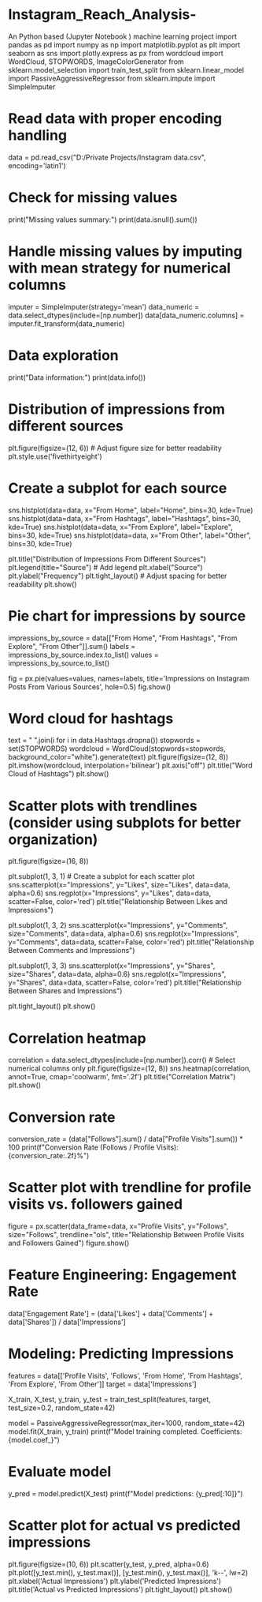 # Instagram_Reach_Analysis-
An Python based (Jupyter Notebook ) machine learning project 
import pandas as pd
import numpy as np
import matplotlib.pyplot as plt
import seaborn as sns
import plotly.express as px
from wordcloud import WordCloud, STOPWORDS, ImageColorGenerator
from sklearn.model_selection import train_test_split
from sklearn.linear_model import PassiveAggressiveRegressor
from sklearn.impute import SimpleImputer

# Read data with proper encoding handling
data = pd.read_csv("D:/Private Projects/Instagram data.csv", encoding='latin1')

# Check for missing values
print("Missing values summary:")
print(data.isnull().sum())

# Handle missing values by imputing with mean strategy for numerical columns
imputer = SimpleImputer(strategy='mean')
data_numeric = data.select_dtypes(include=[np.number])
data[data_numeric.columns] = imputer.fit_transform(data_numeric)

# Data exploration
print("Data information:")
print(data.info())

# Distribution of impressions from different sources
plt.figure(figsize=(12, 6))  # Adjust figure size for better readability
plt.style.use('fivethirtyeight')

# Create a subplot for each source
sns.histplot(data=data, x="From Home", label="Home", bins=30, kde=True)
sns.histplot(data=data, x="From Hashtags", label="Hashtags", bins=30, kde=True)
sns.histplot(data=data, x="From Explore", label="Explore", bins=30, kde=True)
sns.histplot(data=data, x="From Other", label="Other", bins=30, kde=True)

plt.title("Distribution of Impressions From Different Sources")
plt.legend(title="Source")  # Add legend
plt.xlabel("Source")
plt.ylabel("Frequency")
plt.tight_layout()  # Adjust spacing for better readability
plt.show()

# Pie chart for impressions by source
impressions_by_source = data[["From Home", "From Hashtags", "From Explore", "From Other"]].sum()
labels = impressions_by_source.index.to_list()
values = impressions_by_source.to_list()

fig = px.pie(values=values, names=labels,
             title='Impressions on Instagram Posts From Various Sources', hole=0.5)
fig.show()

# Word cloud for hashtags
text = " ".join(i for i in data.Hashtags.dropna())
stopwords = set(STOPWORDS)
wordcloud = WordCloud(stopwords=stopwords, background_color="white").generate(text)
plt.figure(figsize=(12, 8))
plt.imshow(wordcloud, interpolation='bilinear')
plt.axis("off")
plt.title("Word Cloud of Hashtags")
plt.show()

# Scatter plots with trendlines (consider using subplots for better organization)
plt.figure(figsize=(16, 8))

plt.subplot(1, 3, 1)  # Create a subplot for each scatter plot
sns.scatterplot(x="Impressions", y="Likes", size="Likes", data=data, alpha=0.6)
sns.regplot(x="Impressions", y="Likes", data=data, scatter=False, color='red')
plt.title("Relationship Between Likes and Impressions")

plt.subplot(1, 3, 2)
sns.scatterplot(x="Impressions", y="Comments", size="Comments", data=data, alpha=0.6)
sns.regplot(x="Impressions", y="Comments", data=data, scatter=False, color='red')
plt.title("Relationship Between Comments and Impressions")

plt.subplot(1, 3, 3)
sns.scatterplot(x="Impressions", y="Shares", size="Shares", data=data, alpha=0.6)
sns.regplot(x="Impressions", y="Shares", data=data, scatter=False, color='red')
plt.title("Relationship Between Shares and Impressions")

plt.tight_layout()
plt.show()

# Correlation heatmap
correlation = data.select_dtypes(include=[np.number]).corr()  # Select numerical columns only
plt.figure(figsize=(12, 8))
sns.heatmap(correlation, annot=True, cmap='coolwarm', fmt='.2f')
plt.title("Correlation Matrix")
plt.show()

# Conversion rate
conversion_rate = (data["Follows"].sum() / data["Profile Visits"].sum()) * 100
print(f"Conversion Rate (Follows / Profile Visits): {conversion_rate:.2f}%")

# Scatter plot with trendline for profile visits vs. followers gained
figure = px.scatter(data_frame=data, x="Profile Visits", y="Follows", size="Follows", trendline="ols",
                    title="Relationship Between Profile Visits and Followers Gained")
figure.show()

# Feature Engineering: Engagement Rate
data['Engagement Rate'] = (data['Likes'] + data['Comments'] + data['Shares']) / data['Impressions']

# Modeling: Predicting Impressions
features = data[['Profile Visits', 'Follows', 'From Home', 'From Hashtags', 'From Explore', 'From Other']]
target = data['Impressions']

X_train, X_test, y_train, y_test = train_test_split(features, target, test_size=0.2, random_state=42)

model = PassiveAggressiveRegressor(max_iter=1000, random_state=42)
model.fit(X_train, y_train)
print(f"Model training completed. Coefficients: {model.coef_}")

# Evaluate model
y_pred = model.predict(X_test)
print(f"Model predictions: {y_pred[:10]}")

# Scatter plot for actual vs predicted impressions
plt.figure(figsize=(10, 6))
plt.scatter(y_test, y_pred, alpha=0.6)
plt.plot([y_test.min(), y_test.max()], [y_test.min(), y_test.max()], 'k--', lw=2)
plt.xlabel('Actual Impressions')
plt.ylabel('Predicted Impressions')
plt.title('Actual vs Predicted Impressions')
plt.tight_layout()
plt.show()

